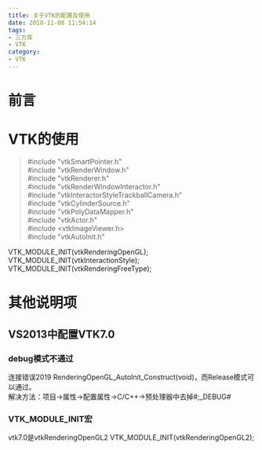```yaml
---
title: 关于VTK的配置及使用
date: 2018-11-08 11:54:14
tags: 
- 三方库
- VTK
category:
- VTK
---
```


# 前言


# VTK的使用
>#include "vtkSmartPointer.h"  
#include "vtkRenderWindow.h"  
#include "vtkRenderer.h"  
#include "vtkRenderWindowInteractor.h"  
#include "vtkInteractorStyleTrackballCamera.h"  
#include "vtkCylinderSource.h"  
#include "vtkPolyDataMapper.h"  
#include "vtkActor.h"  
#include <vtkImageViewer.h>  
#include "vtkAutoInit.h"  

VTK_MODULE_INIT(vtkRenderingOpenGL);  
VTK_MODULE_INIT(vtkInteractionStyle);  
VTK_MODULE_INIT(vtkRenderingFreeType);  


# 其他说明项
## VS2013中配置VTK7.0
### debug模式不通过
连接错误2019 RenderingOpenGL_AutoInit_Construct(void)，而Release模式可以通过。  
解决方法：项目->属性->配置属性->C/C++->预处理器中去掉#;_DEBUG#  
### VTK_MODULE_INIT宏  
vtk7.0是vtkRenderingOpenGL2
VTK_MODULE_INIT(vtkRenderingOpenGL2);